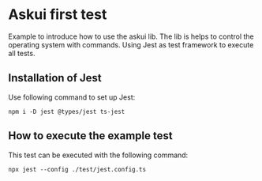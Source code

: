 # Askui first test

Example to introduce  how to use the askui lib.
The lib is helps to control the operating system with
commands.
Using Jest as test framework to execute all tests.

## Installation of Jest

Use following command to set up Jest:
```shell
npm i -D jest @types/jest ts-jest
```

## How to execute the example test

This test can be executed with the following command:
```shell
npx jest --config ./test/jest.config.ts
```

